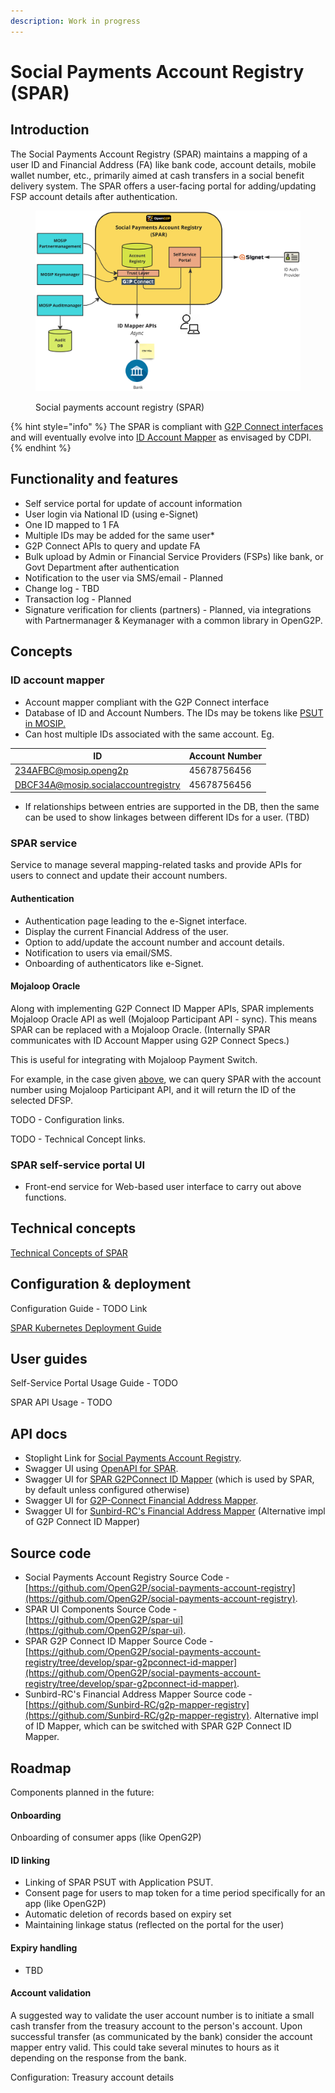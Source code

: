 ```yaml
---
description: Work in progress
---
```


# Social Payments Account Registry (SPAR)

## Introduction

The Social Payments Account Registry (SPAR) maintains a mapping of a user ID and Financial Address (FA) like bank code, account details, mobile wallet number, etc., primarily aimed at cash transfers in a social benefit delivery system. The SPAR offers a user-facing portal for adding/updating FSP account details after authentication.



<figure><img src="../../.gitbook/assets/SPAR.jpg" alt=""><figcaption><p>Social payments account registry (SPAR)</p></figcaption></figure>

{% hint style="info" %}
The SPAR is compliant with [G2P Connect interfaces](https://github.com/G2P-Connect/specs/blob/draft/api/g2p-mapper.yaml) and will eventually evolve into [ID Account Mapper](https://g2pconnect.cdpi.dev/protocol/interfaces/beneficiary-management/mapper-architecture) as envisaged by CDPI.
{% endhint %}

## Functionality and features

* Self service portal for update of account information
* User login via National ID (using e-Signet)
* One ID mapped to 1 FA
* Multiple IDs may be added for the same user\*
* G2P Connect APIs to query and update FA
* Bulk upload by Admin or Financial Service Providers (FSPs) like bank, or Govt Department after authentication
* Notification to the user via SMS/email - Planned
* Change log - TBD
* Transaction log - Planned
* Signature verification for clients (partners) - Planned, via integrations with Partnermanager & Keymanager with a common library in OpenG2P.

## Concepts

### ID account mapper

* Account mapper compliant with the G2P Connect interface
* Database of ID and Account Numbers. The IDs may be tokens like [PSUT in MOSIP.](https://docs.mosip.io/1.2.0/id-lifecycle-management/identifiers#token-id-psut-partner-specific-user-token)
* Can host multiple IDs associated with the same account. Eg.

| ID                                  | Account Number |
| ----------------------------------- | -------------- |
| 234AFBC@mosip.openg2p               | 45678756456    |
| DBCF34A@mosip.socialaccountregistry | 45678756456    |

* If relationships between entries are supported in the DB, then the same can be used to show linkages between different IDs for a user. (TBD)

### SPAR service

Service to manage several mapping-related tasks and provide APIs for users to connect and update their account numbers.

#### Authentication

* Authentication page leading to the e-Signet interface.
* Display the current Financial Address of the user.
* Option to add/update the account number and account details.
* Notification to users via email/SMS.
* Onboarding of authenticators like e-Signet.

#### Mojaloop Oracle

Along with implementing G2P Connect ID Mapper APIs, SPAR implements Mojaloop Oracle API as well (Mojaloop Participant API - sync). This means SPAR can be replaced with a Mojaloop Oracle. (Internally SPAR communicates with ID Account Mapper using G2P Connect Specs.)

This is useful for integrating with Mojaloop Payment Switch.

For example, in the case given [above](social-payments-account-registry-spar.md#id-account-mapper), we can query SPAR with the account number using Mojaloop Participant API, and it will return the ID of the selected DFSP.

TODO - Configuration links.

TODO - Technical Concept links.

### SPAR self-service portal UI

* Front-end service for Web-based user interface to carry out above functions.

## Technical concepts

[Technical Concepts of SPAR](../../developer-zone/repositories/social-payments-account-registry.md)

## Configuration & deployment&#x20;

Configuration Guide - TODO Link

[SPAR Kubernetes Deployment Guide](../../deployment/openg2p-modules-deployment/spar-deployment/)

## User guides

Self-Service Portal Usage Guide - TODO

SPAR API Usage - TODO

## API docs

* Stoplight Link for [Social Payments Account Registry](https://openg2p.stoplight.io/docs/social-payments-account-registry).
* Swagger UI using [OpenAPI for SPAR](https://validator.swagger.io/?url=https://raw.githubusercontent.com/OpenG2P/social-payments-account-registry/develop/api-docs/generated/openapi.json).
* Swagger UI for [SPAR G2PConnect ID Mapper](https://validator.swagger.io/?url=https://raw.githubusercontent.com/OpenG2P/social-payments-account-registry/develop/spar-g2pconnect-id-mapper/api-docs/generated/openapi.json) (which is used by SPAR, by default unless configured otherwise)
* Swagger UI for [G2P-Connect Financial Address Mapper](https://validator.swagger.io/?url=https://raw.githubusercontent.com/g2p-connect/specs/draft/release/yaml/mapper\_core\_api\_v1.0.0.yaml).
* Swagger UI for [Sunbird-RC's Financial Address Mapper](https://validator.swagger.io/?url=https://raw.githubusercontent.com/Sunbird-RC/g2p-mapper-registry/main/services/mapper-service/swagger.yml) (Alternative impl of G2P Connect ID Mapper)

## Source code

* Social Payments Account Registry Source Code - [https://github.com/OpenG2P/social-payments-account-registry](https://github.com/OpenG2P/social-payments-account-registry).
* SPAR UI Components Source Code - [https://github.com/OpenG2P/spar-ui](https://github.com/OpenG2P/spar-ui).
* SPAR G2P Connect ID Mapper Source Code - [https://github.com/OpenG2P/social-payments-account-registry/tree/develop/spar-g2pconnect-id-mapper](https://github.com/OpenG2P/social-payments-account-registry/tree/develop/spar-g2pconnect-id-mapper).
* Sunbird-RC's Financial Address Mapper Source code - [https://github.com/Sunbird-RC/g2p-mapper-registry](https://github.com/Sunbird-RC/g2p-mapper-registry). Alternative impl of ID Mapper, which can be switched with SPAR G2P Connect ID Mapper.

## Roadmap

Components planned in the future:

#### Onboarding

Onboarding of consumer apps (like OpenG2P)

#### ID linking

* Linking of SPAR PSUT with Application PSUT.
* Consent page for users to map token for a time period specifically for an app (like OpenG2P)
* Automatic deletion of records based on expiry set
* Maintaining linkage status (reflected on the portal for the user)

#### Expiry handling

* TBD

#### Account validation

A suggested way to validate the user account number is to initiate a small cash transfer from the treasury account to the person's account. Upon successful transfer (as communicated by the bank) consider the account mapper entry valid. This could take several minutes to hours as it depending on the response from the bank.

Configuration: Treasury account details
